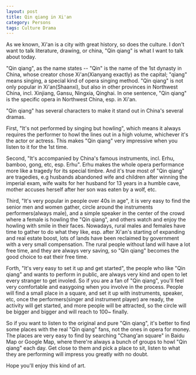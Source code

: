 ```yaml
---
layout: post
title: Qin qiang in Xi'an
category: Persons
tags: Culture Drama 
---
```


As we known, Xi'an is a city with great history, so does the culture.
I don't want to talk literature, drawing, or china, "Qin qiang" is what
I want to talk about today.

"Qin qiang", as the name states -- "Qin" is the name of the 1st dynasty in China,
whose creator chose Xi'an(Xianyang exactly) as the capital; "qiang" means singing,
a special kind of opera singing method. "Qin qiang" is not only popular in Xi'an(Shaanxi),
but also in other provinces in Northwest China, incl. Xinjiang, Gansu, Ningxia, Qinghai.
In one sentence, "Qin qiang" is the specific opera in Northwest China, esp. in Xi'an.

"Qin qiang" has several characters to make it stand out in China's several dramas.

First, "It's not performed by singing but howling", which means it always requires the performer
to howl the lines out in a high volume, whichever it's the actor or actress. This makes "Qin qiang"
very impressive when you listen to it for the 1st time.

Second, "It's accompanied by China's famous instruments, incl. Erhu, bamboo, gong, etc, esp. Erhu". 
Erhu makes the whole opera performance more like a tragedy for its special timbre. And it's true most
of "Qin qiang" are tragedies, e.g husbands abandoned wife and children after winning the imperial
exam, wife waits for her husband for 13 years in a humble cave, mother accuses herself after her son was
eaten by a wolf, etc.

Third, "It's very popular in people over 40s in age", it is very easy to find the senior men and women gather, 
circle around the instruments performers(always male), and a simple speaker in the center of the crowd where
a female is howling the "Qin qiang", and others watch and enjoy the howling with smile in their faces. Nowadays,
rural males and females have time to gather to do what they like, esp. after Xi'an's starting of expanding and real
estate boost, lots of lands have been reclaimed by government with a very small compensation. The rural people without land will
have a lot free time, and they are always very saving, so "Qin qiang" becomes the good choice to eat their free time.

Forth, "It's very easy to set it up and get started", the people who like "Qin qiang" and wants to perform in public, are
always very kind and open to let every stranger to get involed. So if you are a fan of "Qin qiang", you'll feel very
comfortable and easygoing when you involve in the process. People will find a small place in a square, and set it up with
instruments, speaker, etc, once the performers(singer and instrument player) are ready, the activity will get started, and
more people will be attracted, so the circle will be bigger and bigger and will reach to 100~ finally. 

So if you want to listen to the original and pure "Qin qiang", it's better to find some places with the real "Qin qiang" fans,
not the ones in opera for money. The places are very easy to find by searching "Chang'an square" in Baidu Map or Google Map, where
there're always a bunch of groups to howl "Qin qiang" each day. Get close to them and pick a place to sit, listen to what they
are performing will impress you greatly with no doubt.

Hope you'll enjoy this kind of art.
